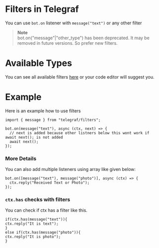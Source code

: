 # Filters in Telegraf

You can use `bot.on` listener with `message("text")` or any other filter

> **Note**<br>
> bot.on("message"|"other_type") has been deprecated. It may be removed in future versions. So prefer new filters.

# Available Types

You can see all available filters [here](https://telegraf.js.org/classes/Telegraf-1.html#on-3) or your code editor will suggest you.

# Example

Here is an example how to use filters

```TS (Node)
import { message } from "telegraf/filters";

bot.on(message("text"), async (ctx, next) => {
  // next is added because other listners below this wont work if await next(); is not added
  await next();
});
```

### More Details

You can also add multiple listeners using array like given below:

```TS (Node)
bot.on([message("text"), message("photo")], async (ctx) => {
  ctx.reply("Received Text or Photo");
});
```

### `ctx.has` checks with filters

You can check if ctx has a filter like this.

```TS (Node)
if(ctx.has(message("text")){
ctx.reply("It is text");
}
else if(ctx.has(message("photo")){
ctx.reply("It is photo");
}
```
